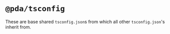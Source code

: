 # `@pda/tsconfig`

These are base shared `tsconfig.json`s from which all other `tsconfig.json`'s inherit from.
